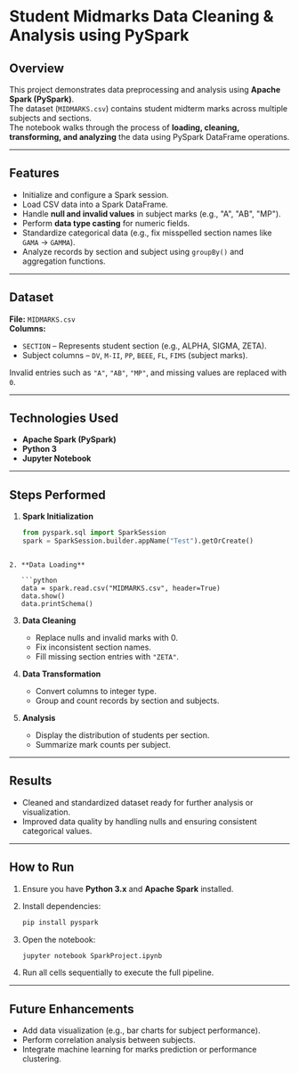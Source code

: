 # Student Midmarks Data Cleaning & Analysis using PySpark

## Overview
This project demonstrates data preprocessing and analysis using **Apache Spark (PySpark)**.  
The dataset (`MIDMARKS.csv`) contains student midterm marks across multiple subjects and sections.  
The notebook walks through the process of **loading, cleaning, transforming, and analyzing** the data using PySpark DataFrame operations.

---

## Features
- Initialize and configure a Spark session.
- Load CSV data into a Spark DataFrame.
- Handle **null and invalid values** in subject marks (e.g., "A", "AB", "MP").
- Perform **data type casting** for numeric fields.
- Standardize categorical data (e.g., fix misspelled section names like `GAMA` → `GAMMA`).
- Analyze records by section and subject using `groupBy()` and aggregation functions.

---

## Dataset
**File:** `MIDMARKS.csv`  
**Columns:**  
- `SECTION` – Represents student section (e.g., ALPHA, SIGMA, ZETA).  
- Subject columns – `DV`, `M-II`, `PP`, `BEEE`, `FL`, `FIMS` (subject marks).

Invalid entries such as `"A"`, `"AB"`, `"MP"`, and missing values are replaced with `0`.

---

## Technologies Used
- **Apache Spark (PySpark)**
- **Python 3**
- **Jupyter Notebook**

---

## Steps Performed
1. **Spark Initialization**
   ```python
   from pyspark.sql import SparkSession
   spark = SparkSession.builder.appName("Test").getOrCreate()
```

2. **Data Loading**

   ```python
   data = spark.read.csv("MIDMARKS.csv", header=True)
   data.show()
   data.printSchema()
   ```

3. **Data Cleaning**

   * Replace nulls and invalid marks with 0.
   * Fix inconsistent section names.
   * Fill missing section entries with `"ZETA"`.

4. **Data Transformation**

   * Convert columns to integer type.
   * Group and count records by section and subjects.

5. **Analysis**

   * Display the distribution of students per section.
   * Summarize mark counts per subject.

---

## Results

* Cleaned and standardized dataset ready for further analysis or visualization.
* Improved data quality by handling nulls and ensuring consistent categorical values.

---

## How to Run

1. Ensure you have **Python 3.x** and **Apache Spark** installed.
2. Install dependencies:

   ```bash
   pip install pyspark
   ```
3. Open the notebook:

   ```bash
   jupyter notebook SparkProject.ipynb
   ```
4. Run all cells sequentially to execute the full pipeline.

---

## Future Enhancements

* Add data visualization (e.g., bar charts for subject performance).
* Perform correlation analysis between subjects.
* Integrate machine learning for marks prediction or performance clustering.
